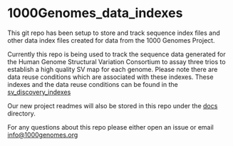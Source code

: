 # 1000Genomes_data_indexes

This git repo has been setup to store and track sequence index files and other data index files created for data from the 1000 Genomes Project.

Currently this repo is being used to track the sequence data generated for the Human Genome Structural Variation Consortium to assay three trios to establish a high quality SV map for each genome. Please note there are data reuse conditions which are associated with these indexes. These indexes and the data reuse conditions can be found in the [sv_discovery_indexes](https://github.com/igsr/1000Genomes_data_indexes/tree/master/sv_discovery_indexes)

Our new project readmes will also be stored in this repo under the [docs](https://github.com/igsr/1000Genomes_data_indexes/tree/master/docs) directory.

For any questions about this repo please either open an issue or email info@1000genomes.org


